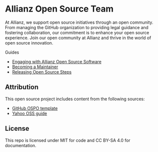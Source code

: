 
# Allianz Open Source Team


<!--
<img src="https://raw.githubusercontent.com/allianz/ospo/main/guides/people-logo.png" align="right" height="400" width="400" >
-->

At Allianz, we support open source initiatives through an open community. From managing the GitHub organization to providing legal guidance and fostering collaboration, our commitment is to enhance your open source experience. Join our open community at Allianz and thrive in the world of open source innovation.

Guides

* [Engaging with Allianz Open Source Software](./guides/engage.md)
* [Becoming a Maintainer ](./guides/maintainer.md)
* [Releasing Open Source Steps](./guides/release.md)

## Attribution

This open source project includes content from the following sources:

- [GitHub OSPO template](https://github.com/github/github-ospo)
- [Yahoo OSS guide](https://yahoo.github.io/oss-guide/)

## License
This repo is licensed under MIT for code and CC BY-SA 4.0 for documentation.
